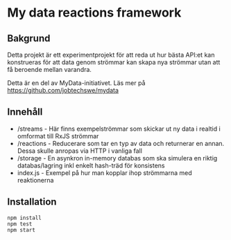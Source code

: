 My data reactions framework
===


## Bakgrund
Detta projekt är ett experimentprojekt för att reda ut hur bästa API:et kan konstrueras för att data genom strömmar kan skapa nya strömmar utan att få beroende mellan varandra. 

Detta är en del av MyData-initiativet. Läs mer på https://github.com/jobtechswe/mydata

## Innehåll

* /streams - Här finns exempelströmmar som skickar ut ny data i realtid i omformat till RxJS strömmar
* /reactions - Reducerare som tar en typ av data och returnerar en annan. Dessa skulle anropas via HTTP i vanliga fall
* /storage - En asynkron in-memory databas som ska simulera en riktig databas/lagring inkl enkelt hash-träd för konsistens
* index.js - Exempel på hur man kopplar ihop strömmarna med reaktionerna

## Installation

    npm install
    npm test
    npm start

